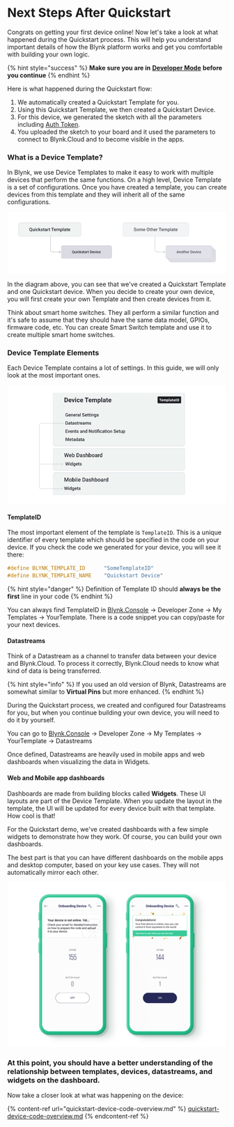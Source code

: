 # Next Steps After Quickstart

Congrats on getting your first device online! Now let's take a look at what happened during the Quickstart process. This will help you understand important details of how the Blynk platform works and get you comfortable with building your own logic.

{% hint style="success" %}
**Make sure you are in** [**Developer Mode**](../../concepts/developer-mode.md) **before you continue**
{% endhint %}

Here is what happened during the Quickstart flow:

1. We automatically created a Quickstart Template for you.
2. Using this Quickstart Template, we then created a Quickstart Device.
3. For this device, we generated the sketch with all the parameters including [Auth Token](../activating-devices/manual-device-activation.md#step-3-getting-auth-token).
4. You uploaded the sketch to your board and it used the parameters to connect to Blynk.Cloud and to become visible in the apps.

### What is a Device Template?

In Blynk, we use Device Templates to make it easy to work with multiple devices that perform the same functions. On a high level, Device Template is a set of configurations. Once you have created a template, you can create devices from this template and they will inherit all of the same configurations.

![](<../../.gitbook/assets/blynk-quickstart-template-device-relationship (1).jpg>)

In the diagram above, you can see that we've created a Quickstart Template and one Quickstart device. When you decide to create your own device, you will first create your own Template and then create devices from it.

Think about smart home switches. They all perform a similar function and it's safe to assume that they should have the same data model, GPIOs, firmware code, etc. You can create Smart Switch template and use it to create multiple smart home switches.

### Device Template Elements

Each Device Template contains a lot of settings. In this guide, we will only look at the most important ones.

![](../../.gitbook/assets/Blynk-quickstart-template-structure.jpg)

#### TemplateID

The most important element of the template is `TemplateID`. This is a unique identifier of every template which should be specified in the code on your device. If you check the code we generated for your device, you will see it there:

```cpp
#define BLYNK_TEMPLATE_ID      "SomeTemplateID"
#define BLYNK_TEMPLATE_NAME    "Quickstart Device"
```

{% hint style="danger" %}
Definition of Template ID should **always be** **the** **first** line in your code
{% endhint %}

You can always find TemplateID in [Blynk.Console](https://blynk.cloud) → Developer Zone → My Templates → YourTemplate. There is a code snippet you can copy/paste for your next devices.

#### Datastreams

Think of a Datastream as a channel to transfer data between your device and Blynk.Cloud. To process it correctly, Blynk.Cloud needs to know what kind of data is being transferred.

{% hint style="info" %}
If you used an old version of Blynk, Datastreams are somewhat similar to **Virtual Pins** but more enhanced.
{% endhint %}

During the Quickstart process, we created and configured four Datastreams for you, but when you continue building your own device, you will need to do it by yourself.

You can go to [Blynk.Console](https://blynk.cloud) → Developer Zone → My Templates → YourTemplate → Datastreams

Once defined, Datastreams are heavily used in mobile apps and web dashboards when visualizing the data in Widgets.

#### Web and Mobile app dashboards

Dashboards are made from building blocks called **Widgets**. These UI layouts are part of the Device Template. When you update the layout in the template, the UI will be updated for every device built with that template. How cool is that!

For the Quickstart demo, we've created dashboards with a few simple widgets to demonstrate how they work. Of course, you can build your own dashboards.&#x20;

The best part is that you can have different dashboards on the mobile apps and desktop computer, based on your key use cases. They will not automatically mirror each other.

![](<../../.gitbook/assets/Onboarding Device Dashboard.png>)

### **At this point, you should have a better understanding of the relationship between templates, devices, datastreams, and widgets on the dashboard.**

Now take a closer look at what was happening on the device:

{% content-ref url="quickstart-device-code-overview.md" %}
[quickstart-device-code-overview.md](quickstart-device-code-overview.md)
{% endcontent-ref %}
